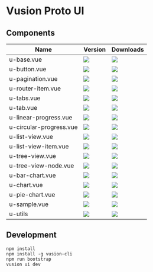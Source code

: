 # Vusion Proto UI

## Components

<table>
<thead><tr><th>Name</th><th>Version</th><th>Downloads</th></thead>
<tbody>
<tr>
    <td>u-base.vue</td>
    <td><a href="https://www.npmjs.com/package/u-base.vue"><img src="https://img.shields.io/npm/v/u-base.vue.svg?style=flat-square"></a></td>
    <td><a href="https://www.npmjs.com/package/u-base.vue"><img src="https://img.shields.io/npm/dm/u-base.vue.svg?style=flat-square"></a></td>
</tr>
<tr>
    <td>u-button.vue</td>
    <td><a href="https://www.npmjs.com/package/u-button.vue"><img src="https://img.shields.io/npm/v/u-button.vue.svg?style=flat-square"></a></td>
    <td><a href="https://www.npmjs.com/package/u-button.vue"><img src="https://img.shields.io/npm/dm/u-button.vue.svg?style=flat-square"></a></td>
</tr>
<tr>
    <td>u-pagination.vue</td>
    <td><a href="https://www.npmjs.com/package/u-pagination.vue"><img src="https://img.shields.io/npm/v/u-pagination.vue.svg?style=flat-square"></a></td>
    <td><a href="https://www.npmjs.com/package/u-pagination.vue"><img src="https://img.shields.io/npm/dm/u-pagination.vue.svg?style=flat-square"></a></td>
</tr>
<tr>
    <td>u-router-item.vue</td>
    <td><a href="https://www.npmjs.com/package/u-router-item.vue"><img src="https://img.shields.io/npm/v/u-router-item.vue.svg?style=flat-square"></a></td>
    <td><a href="https://www.npmjs.com/package/u-router-item.vue"><img src="https://img.shields.io/npm/dm/u-router-item.vue.svg?style=flat-square"></a></td>
</tr>
<tr>
    <td>u-tabs.vue</td>
    <td><a href="https://www.npmjs.com/package/u-tabs.vue"><img src="https://img.shields.io/npm/v/u-tabs.vue.svg?style=flat-square"></a></td>
    <td><a href="https://www.npmjs.com/package/u-tabs.vue"><img src="https://img.shields.io/npm/dm/u-tabs.vue.svg?style=flat-square"></a></td>
</tr>
<tr>
    <td>u-tab.vue</td>
    <td><a href="https://www.npmjs.com/package/u-tab.vue"><img src="https://img.shields.io/npm/v/u-tab.vue.svg?style=flat-square"></a></td>
    <td><a href="https://www.npmjs.com/package/u-tab.vue"><img src="https://img.shields.io/npm/dm/u-tab.vue.svg?style=flat-square"></a></td>
</tr>
<tr>
    <td>u-linear-progress.vue</td>
    <td><a href="https://www.npmjs.com/package/u-linear-progress.vue"><img src="https://img.shields.io/npm/v/u-linear-progress.vue.svg?style=flat-square"></a></td>
    <td><a href="https://www.npmjs.com/package/u-linear-progress.vue"><img src="https://img.shields.io/npm/dm/u-linear-progress.vue.svg?style=flat-square"></a></td>
</tr>
<tr>
    <td>u-circular-progress.vue</td>
    <td><a href="https://www.npmjs.com/package/u-circular-progress.vue"><img src="https://img.shields.io/npm/v/u-circular-progress.vue.svg?style=flat-square"></a></td>
    <td><a href="https://www.npmjs.com/package/u-circular-progress.vue"><img src="https://img.shields.io/npm/dm/u-circular-progress.vue.svg?style=flat-square"></a></td>
</tr>
<tr>
    <td>u-list-view.vue</td>
    <td><a href="https://www.npmjs.com/package/u-list-view.vue"><img src="https://img.shields.io/npm/v/u-list-view.vue.svg?style=flat-square"></a></td>
    <td><a href="https://www.npmjs.com/package/u-list-view.vue"><img src="https://img.shields.io/npm/dm/u-list-view.vue.svg?style=flat-square"></a></td>
</tr>
<tr>
    <td>u-list-view-item.vue</td>
    <td><a href="https://www.npmjs.com/package/u-list-view-item.vue"><img src="https://img.shields.io/npm/v/u-list-view-item.vue.svg?style=flat-square"></a></td>
    <td><a href="https://www.npmjs.com/package/u-list-view-item.vue"><img src="https://img.shields.io/npm/dm/u-list-view-item.vue.svg?style=flat-square"></a></td>
</tr>
<tr>
    <td>u-tree-view.vue</td>
    <td><a href="https://www.npmjs.com/package/u-tree-view.vue"><img src="https://img.shields.io/npm/v/u-tree-view.vue.svg?style=flat-square"></a></td>
    <td><a href="https://www.npmjs.com/package/u-tree-view.vue"><img src="https://img.shields.io/npm/dm/u-tree-view.vue.svg?style=flat-square"></a></td>
</tr>
<tr>
    <td>u-tree-view-node.vue</td>
    <td><a href="https://www.npmjs.com/package/u-tree-view-node.vue"><img src="https://img.shields.io/npm/v/u-tree-view-node.vue.svg?style=flat-square"></a></td>
    <td><a href="https://www.npmjs.com/package/u-tree-view-node.vue"><img src="https://img.shields.io/npm/dm/u-tree-view-node.vue.svg?style=flat-square"></a></td>
</tr>
<tr>
    <td>u-bar-chart.vue</td>
    <td><a href="https://www.npmjs.com/package/u-bar-chart.vue"><img src="https://img.shields.io/npm/v/u-bar-chart.vue.svg?style=flat-square"></a></td>
    <td><a href="https://www.npmjs.com/package/u-bar-chart.vue"><img src="https://img.shields.io/npm/dm/u-bar-chart.vue.svg?style=flat-square"></a></td>
</tr>
<tr>
    <td>u-chart.vue</td>
    <td><a href="https://www.npmjs.com/package/u-chart.vue"><img src="https://img.shields.io/npm/v/u-chart.vue.svg?style=flat-square"></a></td>
    <td><a href="https://www.npmjs.com/package/u-chart.vue"><img src="https://img.shields.io/npm/dm/u-chart.vue.svg?style=flat-square"></a></td>
</tr>
<tr>
    <td>u-pie-chart.vue</td>
    <td><a href="https://www.npmjs.com/package/u-pie-chart.vue"><img src="https://img.shields.io/npm/v/u-pie-chart.vue.svg?style=flat-square"></a></td>
    <td><a href="https://www.npmjs.com/package/u-pie-chart.vue"><img src="https://img.shields.io/npm/dm/u-pie-chart.vue.svg?style=flat-square"></a></td>
</tr>
<tr>
    <td>u-sample.vue</td>
    <td><a href="https://www.npmjs.com/package/u-sample.vue"><img src="https://img.shields.io/npm/v/u-sample.vue.svg?style=flat-square"></a></td>
    <td><a href="https://www.npmjs.com/package/u-sample.vue"><img src="https://img.shields.io/npm/dm/u-sample.vue.svg?style=flat-square"></a></td>
</tr>
<tr>
    <td>u-utils</td>
    <td><a href="https://www.npmjs.com/package/u-utils"><img src="https://img.shields.io/npm/v/u-utils.svg?style=flat-square"></a></td>
    <td><a href="https://www.npmjs.com/package/u-utils"><img src="https://img.shields.io/npm/dm/u-utils.svg?style=flat-square"></a></td>
</tr>
</tbody>
</table>

## Development

``` shell
npm install
npm install -g vusion-cli
npm run bootstrap
vusion ui dev
```
